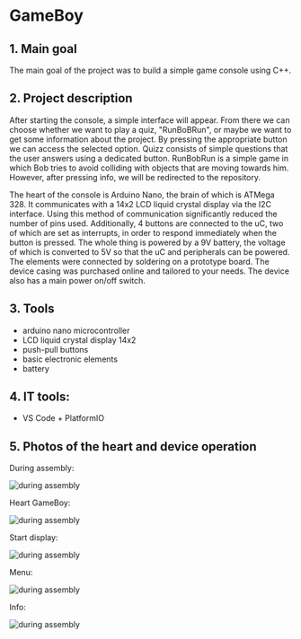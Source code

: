 # GameBoy

## 1. Main goal
The main goal of the project was to build a simple game console using C++.

## 2. Project description
After starting the console, a simple interface will appear. From there we can choose whether we want to play a quiz, "RunBoBRun", or maybe we want to get some information about the project. By pressing the appropriate button we can access the selected option. Quizz consists of simple questions that the user answers using a dedicated button. RunBobRun is a simple game in which Bob tries to avoid colliding with objects that are moving towards him. However, after pressing info, we will be redirected to the repository.


The heart of the console is Arduino Nano, the brain of which is ATMega 328. It communicates with a 14x2 LCD liquid crystal display via the I2C interface. Using this method of communication significantly reduced the number of pins used. Additionally, 4 buttons are connected to the uC, two of which are set as interrupts, in order to respond immediately when the button is pressed. The whole thing is powered by a 9V battery, the voltage of which is converted to 5V so that the uC and peripherals can be powered. The elements were connected by soldering on a prototype board. The device casing was purchased online and tailored to your needs. The device also has a main power on/off switch.

## 3. Tools
- arduino nano microcontroller
- LCD liquid crystal display 14x2
- push-pull buttons
- basic electronic elements
- battery

## 4. IT tools:
- VS Code + PlatformIO

## 5. Photos of the heart and device operation

During assembly:

![during assembly](./Pictures/inwork.jpg)


Heart GameBoy:


![during assembly](./Pictures/heart.jpg)


Start display:

![during assembly](./Pictures/start.jpg)


Menu:

![during assembly](./Pictures/menu.jpg)


Info:

![during assembly](./Pictures/info.HEIC)
